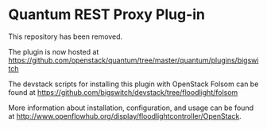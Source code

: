 # Quantum REST Proxy Plug-in 

This repository has been removed.  

The plugin is now hosted at https://github.com/openstack/quantum/tree/master/quantum/plugins/bigswitch

The devstack scripts for installing this plugin with OpenStack Folsom can be found at https://github.com/bigswitch/devstack/tree/floodlight/folsom

More information about installation, configuration, and usage can be found at http://www.openflowhub.org/display/floodlightcontroller/OpenStack.

